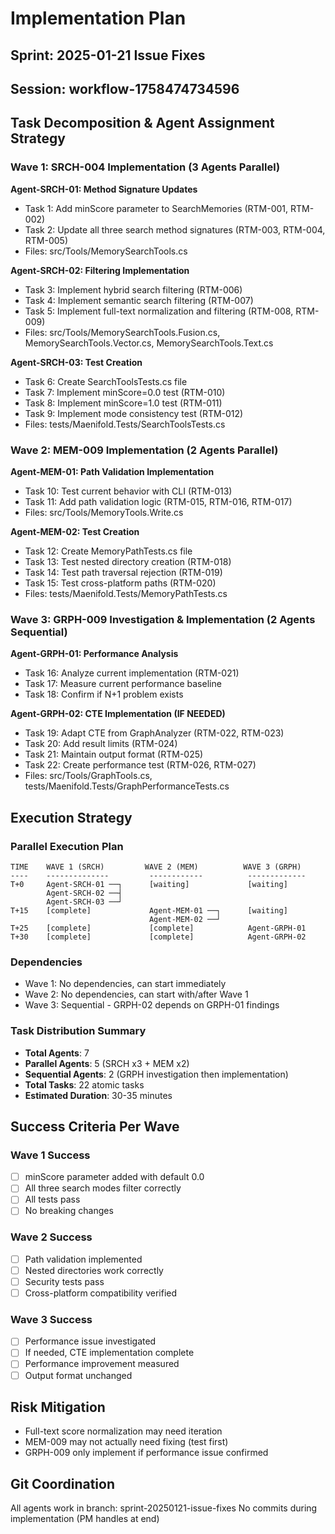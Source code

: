 # Implementation Plan
## Sprint: 2025-01-21 Issue Fixes
## Session: workflow-1758474734596

## Task Decomposition & Agent Assignment Strategy

### Wave 1: SRCH-004 Implementation (3 Agents Parallel)

**Agent-SRCH-01: Method Signature Updates**
- Task 1: Add minScore parameter to SearchMemories (RTM-001, RTM-002)
- Task 2: Update all three search method signatures (RTM-003, RTM-004, RTM-005)
- Files: src/Tools/MemorySearchTools.cs

**Agent-SRCH-02: Filtering Implementation**
- Task 3: Implement hybrid search filtering (RTM-006)
- Task 4: Implement semantic search filtering (RTM-007)
- Task 5: Implement full-text normalization and filtering (RTM-008, RTM-009)
- Files: src/Tools/MemorySearchTools.Fusion.cs, MemorySearchTools.Vector.cs, MemorySearchTools.Text.cs

**Agent-SRCH-03: Test Creation**
- Task 6: Create SearchToolsTests.cs file
- Task 7: Implement minScore=0.0 test (RTM-010)
- Task 8: Implement minScore=1.0 test (RTM-011)
- Task 9: Implement mode consistency test (RTM-012)
- Files: tests/Maenifold.Tests/SearchToolsTests.cs

### Wave 2: MEM-009 Implementation (2 Agents Parallel)

**Agent-MEM-01: Path Validation Implementation**
- Task 10: Test current behavior with CLI (RTM-013)
- Task 11: Add path validation logic (RTM-015, RTM-016, RTM-017)
- Files: src/Tools/MemoryTools.Write.cs

**Agent-MEM-02: Test Creation**
- Task 12: Create MemoryPathTests.cs file
- Task 13: Test nested directory creation (RTM-018)
- Task 14: Test path traversal rejection (RTM-019)
- Task 15: Test cross-platform paths (RTM-020)
- Files: tests/Maenifold.Tests/MemoryPathTests.cs

### Wave 3: GRPH-009 Investigation & Implementation (2 Agents Sequential)

**Agent-GRPH-01: Performance Analysis**
- Task 16: Analyze current implementation (RTM-021)
- Task 17: Measure current performance baseline
- Task 18: Confirm if N+1 problem exists

**Agent-GRPH-02: CTE Implementation (IF NEEDED)**
- Task 19: Adapt CTE from GraphAnalyzer (RTM-022, RTM-023)
- Task 20: Add result limits (RTM-024)
- Task 21: Maintain output format (RTM-025)
- Task 22: Create performance test (RTM-026, RTM-027)
- Files: src/Tools/GraphTools.cs, tests/Maenifold.Tests/GraphPerformanceTests.cs

## Execution Strategy

### Parallel Execution Plan
```
TIME    WAVE 1 (SRCH)         WAVE 2 (MEM)          WAVE 3 (GRPH)
----    --------------         ------------          -------------
T+0     Agent-SRCH-01 ──┐      [waiting]             [waiting]
        Agent-SRCH-02 ──┤
        Agent-SRCH-03 ──┘
T+15    [complete]             Agent-MEM-01 ──┐      [waiting]
                               Agent-MEM-02 ──┘
T+25    [complete]             [complete]            Agent-GRPH-01
T+30    [complete]             [complete]            Agent-GRPH-02
```

### Dependencies
- Wave 1: No dependencies, can start immediately
- Wave 2: No dependencies, can start with/after Wave 1
- Wave 3: Sequential - GRPH-02 depends on GRPH-01 findings

### Task Distribution Summary
- **Total Agents**: 7
- **Parallel Agents**: 5 (SRCH x3 + MEM x2)
- **Sequential Agents**: 2 (GRPH investigation then implementation)
- **Total Tasks**: 22 atomic tasks
- **Estimated Duration**: 30-35 minutes

## Success Criteria Per Wave

### Wave 1 Success
- [ ] minScore parameter added with default 0.0
- [ ] All three search modes filter correctly
- [ ] All tests pass
- [ ] No breaking changes

### Wave 2 Success
- [ ] Path validation implemented
- [ ] Nested directories work correctly
- [ ] Security tests pass
- [ ] Cross-platform compatibility verified

### Wave 3 Success
- [ ] Performance issue investigated
- [ ] If needed, CTE implementation complete
- [ ] Performance improvement measured
- [ ] Output format unchanged

## Risk Mitigation
- Full-text score normalization may need iteration
- MEM-009 may not actually need fixing (test first)
- GRPH-009 only implement if performance issue confirmed

## Git Coordination
All agents work in branch: sprint-20250121-issue-fixes
No commits during implementation (PM handles at end)